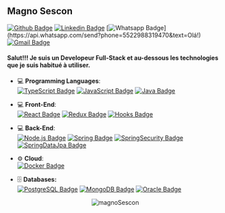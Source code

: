 ## Magno Sescon

[![Github Badge](https://img.shields.io/badge/-Github-000?style=flat-square&logo=Github&logoColor=white&link=https://github.com/MrSescon)](https://github.com/MrSescon)
[![Linkedin Badge](https://img.shields.io/badge/-LinkedIn-blue?style=flat-square&logo=Linkedin&logoColor=white&link=https://www.linkedin.com/in/magno-sescon-168141115/)](https://www.linkedin.com/in/magno-sescon-168141115)
[![Whatsapp Badge](https://img.shields.io/badge/-Whatsapp-4CA143?style=flat-square&labelColor=4CA143&logo=whatsapp&logoColor=white&link=https://api.whatsapp.com/send?phone=5522988319470&text=Olá!)](https://api.whatsapp.com/send?phone=5522988319470&text=Olá!)
[![Gmail Badge](https://img.shields.io/badge/-Gmail-c14438?style=flat-square&logo=Gmail&logoColor=white&link=mailto:magnosescon@gmail.com)](mailto:magnosescon@gmail.com)

#### Salut!!! Je suis un Developeur Full-Stack et au-dessous les technologies que je suis habitué à utiliser. 

- 💻 <b>Programming Languages</b>: 
    </br>
  <a href="https://www.typescriptlang.org/"> ![TypeScript Badge](https://img.shields.io/badge/-TypeScript-black?style=flat&logo=typescript&logoColor=blue)<a/>
  <a href="https://www.javascript.com/"> ![JavaScript Badge](https://img.shields.io/badge/-JavaScript-black?style=flat&logo=javascript&logoColor=yellow)<a/>
  <a href="https://docs.oracle.com/javase/8/docs/technotes/guides/language/index.html"> ![Java Badge](https://img.shields.io/badge/-Java-black?style=flat&logo=java&logoColor=c21325)<a/>
    
- 💻 <b>Front-End</b>: 
    </br>
  <a href="https://pt-br.reactjs.org//"> ![React Badge](https://img.shields.io/badge/-React-black?style=black&logo=react&logoColor=61DAFB)<a/> 
  <a href="https://redux.js.org/"> ![Redux Badge](https://img.shields.io/badge/-Redux-black?&style=flat&logo=redux&logoColor=4C35E3)<a/>
  <a href="https://pt-br.reactjs.org/docs/hooks-intro.html"> ![Hooks Badge](https://img.shields.io/badge/-Hooks-black?&style=flat&logo=react&logoColor=61DAFB)<a/>
    
- 💻 <b>Back-End</b>: 
    </br>
  <a href="https://nodejs.org/en/">![Node.js Badge](https://img.shields.io/badge/-Node.js-black?style=flat&logo=node.js&logoColor=339933)<a/>
  <a href="https://spring.io/projects/spring-boot">![Spring Badge](https://img.shields.io/badge/-SpringBoot-black?style=flat&logo=spring&logoColor=339933)<a/>
  <a href="https://spring.io/projects/spring-security">![SpringSecurity Badge](https://img.shields.io/badge/-SpringSecurity-black?style=flat&logo=spring&logoColor=339933)<a/>
  <a href="https://spring.io/projects/spring-data-jpa">![SpringDataJpa Badge](https://img.shields.io/badge/-SpringData-black?style=flat&logo=spring&logoColor=339933)<a/>
    
<!-- - 💻 <b>Mobile</b>:
    </br>
  <a href="https://reactnative.dev///"> ![React Native Badge](https://img.shields.io/badge/-React_Native-black?&style=flat&logo=react&logoColor=61DAFB)<a/>
  <a href="https://expo.io/"> ![Expo Badge](https://img.shields.io/badge/-Expo-black?&style=flat&logo=expo&logoColor=4C35E3)<a/>
  <a href="https://redux.js.org/"> ![Redux Badge](https://img.shields.io/badge/-Redux-black?&style=flat&logo=redux&logoColor=61DAFB)<a/> -->
    
- :gear: <b>Cloud</b>: 
    </br>
  <a href="https://www.docker.com/"> ![Docker Badge](https://img.shields.io/badge/-Docker-black?style=flat&logo=docker&logoColor=blue)<a/>
    
- 🗄️ <b>Databases:</b>
    </br>
  <a href="https://www.postgresql.org/"> ![PostgreSQL Badge](https://img.shields.io/badge/-PostgreSQL-black?style=flat&logo=postgresql&logoColor=blue)<a/>
  <a href="https://www.mongodb.com/"> ![MongoDB Badge](https://img.shields.io/badge/-MongoDB-black?style=flat&logo=mongodb&logoColor=339933)<a/>
  <a href="https://www.microsoft.com/pt-br/sql-server/sql-server-downloads"> ![Oracle Badge](https://img.shields.io/badge/-Oracle11g-black?style=flat&logo=oracle&logoColor=c21325)<a/>
      
<p align="center">
  <img src="https://github-readme-stats.vercel.app/api?username=MrSescon&theme=default&show_icons=true&hide=issues&hide_border=true" alt="magnoSescon" />
</p>
